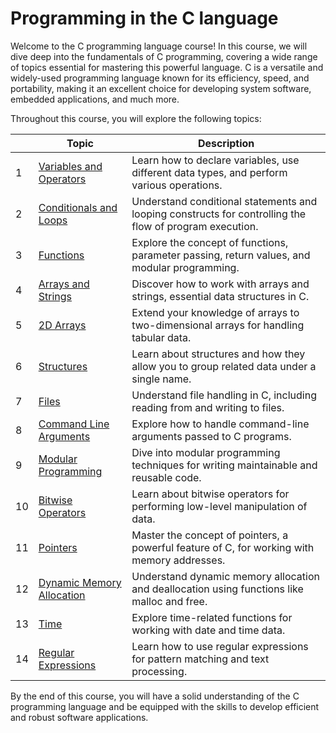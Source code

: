 # Programming in the C language
Welcome to the C programming language course! In this course, we will dive deep into the fundamentals of C programming, covering a wide range of topics essential for mastering this powerful language. C is a versatile and widely-used programming language known for its efficiency, speed, and portability, making it an excellent choice for developing system software, embedded applications, and much more.

Throughout this course, you will explore the following topics:

|   | Topic                                     | Description                                                                                      |
|---|-------------------------------------------|--------------------------------------------------------------------------------------------------|
| 1 | [Variables and Operators](projects/pj01) | Learn how to declare variables, use different data types, and perform various operations.        |
| 2 | [Conditionals and Loops](projects/pj02)  | Understand conditional statements and looping constructs for controlling the flow of program execution. |
| 3 | [Functions](projects/pj03)               | Explore the concept of functions, parameter passing, return values, and modular programming.    |
| 4 | [Arrays and Strings](projects/pj04)      | Discover how to work with arrays and strings, essential data structures in C.                      |
| 5 | [2D Arrays](projects/pj05)               | Extend your knowledge of arrays to two-dimensional arrays for handling tabular data.              |
| 6 | [Structures](projects/pj06)              | Learn about structures and how they allow you to group related data under a single name.           |
| 7 | [Files](projects/pj07)                   | Understand file handling in C, including reading from and writing to files.                       |
| 8 | [Command Line Arguments](projects/pj08)  | Explore how to handle command-line arguments passed to C programs.                                |
| 9 | [Modular Programming](projects/pj09)     | Dive into modular programming techniques for writing maintainable and reusable code.              |
| 10| [Bitwise Operators](projects/pj10)       | Learn about bitwise operators for performing low-level manipulation of data.                      |
| 11| [Pointers](projects/pj11)                | Master the concept of pointers, a powerful feature of C, for working with memory addresses.       |
| 12| [Dynamic Memory Allocation](projects/pj12)| Understand dynamic memory allocation and deallocation using functions like malloc and free.      |
| 13| [Time](projects/pj13)                    | Explore time-related functions for working with date and time data.                               |
| 14| [Regular Expressions](projects/pj14)     | Learn how to use regular expressions for pattern matching and text processing.                    |

By the end of this course, you will have a solid understanding of the C programming language and be equipped with the skills to develop efficient and robust software applications.
